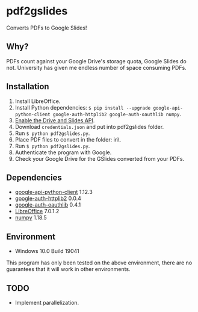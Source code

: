 # pdf2gslides
Converts PDFs to Google Slides!

## Why?
PDFs count against your Google Drive's storage quota, Google Slides do not.
University has given me endless number of space consuming PDFs.

## Installation
 1. Install LibreOffice.
 2. Install Python dependencies: `$ pip install --upgrade google-api-python-client google-auth-httplib2 google-auth-oauthlib numpy`.
 3. [Enable the Drive and Slides API](https://developers.google.com/drive/api/v3/quickstart/python).
 4. Download `credentials.json` and put into pdf2gslides folder.
 5. Run `$ python pdf2gslides.py`.
 6. Place PDF files to convert in the folder: in\\.
 7. Run `$ python pdf2gslides.py`.
 8. Authenticate the program with Google.
 9. Check your Google Drive for the GSlides converted from your PDFs.

## Dependencies
 - [google-api-python-client](https://github.com/googleapis/google-api-python-client) 1.12.3
 - [google-auth-httplib2](https://github.com/googleapis/google-auth-library-python-httplib2) 0.0.4
 - [google-auth-oauthlib](https://github.com/googleapis/google-auth-library-python-oauthlib) 0.4.1
 - [LibreOffice](https://www.libreoffice.org/) 7.0.1.2
 - [numpy](https://numpy.org/) 1.18.5

## Environment
 - Windows 10.0 Build 19041
 
 This program has only been tested on the above environment,
 there are no guarantees that it will work in other environments.

## TODO
 - Implement parallelization.

